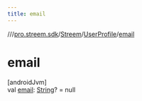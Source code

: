 ```yaml
---
title: email
---
```

//[<root>](../../../../index.html)/[pro.streem.sdk](../../index.html)/[Streem](../index.html)/[UserProfile](index.html)/[email](email.html)



# email



[androidJvm]\
val [email](email.html): [String](https://kotlinlang.org/api/latest/jvm/stdlib/kotlin/-string/index.html)? = null




